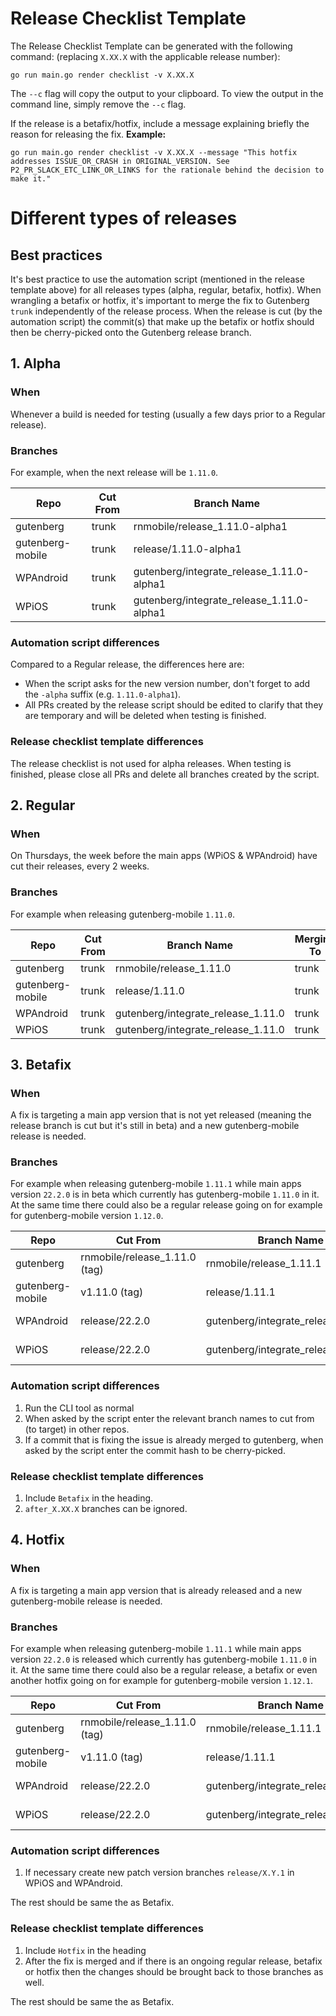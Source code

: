 # Release Checklist Template

The Release Checklist Template can be generated with the following command: (replacing `X.XX.X` with the applicable release number):

```
go run main.go render checklist -v X.XX.X
```

The `--c` flag will copy the output to your clipboard. To view the output in the command line, simply remove the `--c` flag.


If the release is a betafix/hotfix, include a message explaining briefly the reason for releasing the fix.
**Example:** 

```
go run main.go render checklist -v X.XX.X --message "This hotfix addresses ISSUE_OR_CRASH in ORIGINAL_VERSION. See P2_PR_SLACK_ETC_LINK_OR_LINKS for the rationale behind the decision to make it."
```

# Different types of releases

## Best practices

It's best practice to use the automation script (mentioned in the release template above) for all releases types (alpha, regular, betafix, hotfix). When wrangling a betafix or hotfix, it's important to merge the fix to Gutenberg `trunk` independently of the release process. When the release is cut (by the automation script) the commit(s) that make up the betafix or hotfix should then be cherry-picked onto the Gutenberg release branch.

## 1. Alpha

### When

Whenever a build is needed for testing (usually a few days prior to a Regular release).

### Branches

For example, when the next release will be `1.11.0`.

| Repo             | Cut From | Branch Name                               |
| ---------------- | -------- | ----------------------------------------- |
| gutenberg        | trunk    | rnmobile/release_1.11.0-alpha1            |
| gutenberg-mobile | trunk    | release/1.11.0-alpha1                     |
| WPAndroid        | trunk    | gutenberg/integrate_release_1.11.0-alpha1 |
| WPiOS            | trunk    | gutenberg/integrate_release_1.11.0-alpha1 |

### Automation script differences

Compared to a Regular release, the differences here are:

- When the script asks for the new version number, don't forget to add the `-alpha` suffix (e.g. `1.11.0-alpha1`).
- All PRs created by the release script should be edited to clarify that they are temporary and will be deleted when testing is finished.

### Release checklist template differences

The release checklist is not used for alpha releases. When testing is finished, please close all PRs and delete all branches created by the script.

## 2. Regular

### When

On Thursdays, the week before the main apps (WPiOS & WPAndroid) have cut their releases, every 2 weeks.

### Branches

For example when releasing gutenberg-mobile `1.11.0`.

| Repo             | Cut From | Branch Name                        | Merging To      |
| ---------------- | -------- | ---------------------------------- | --------------- |
| gutenberg        | trunk    | rnmobile/release_1.11.0            | trunk           |
| gutenberg-mobile | trunk    | release/1.11.0                     | trunk           |
| WPAndroid        | trunk    | gutenberg/integrate_release_1.11.0 | trunk           |
| WPiOS            | trunk    | gutenberg/integrate_release_1.11.0 | trunk           |

## 3. Betafix

### When

A fix is targeting a main app version that is not yet released (meaning the release branch is cut but it's still in beta) and a new gutenberg-mobile release is needed.

### Branches

For example when releasing gutenberg-mobile `1.11.1` while main apps version `22.2.0` is in beta which currently has gutenberg-mobile `1.11.0` in it.
At the same time there could also be a regular release going on for example for gutenberg-mobile version `1.12.0`.

| Repo             | Cut From                | Branch Name                        | Merging To                                                       |
| ---------------- | ----------------------- | ---------------------------------- | ---------------------------------------------------------------- |
| gutenberg        | rnmobile/release_1.11.0 (tag) | rnmobile/release_1.11.1            | trunk & (maybe also) rnmobile/release_1.12.0                     |
| gutenberg-mobile | v1.11.0 (tag)          | release/1.11.1                     | trunk & (maybe also) release/1.12.0                              |
| WPAndroid        | release/22.2.0          | gutenberg/integrate_release_1.11.1 | release/22.2.0 & (maybe also) gutenberg/integrate_release_1.12.0 |
| WPiOS            | release/22.2.0          | gutenberg/integrate_release_1.11.1 | release/22.2.0 & (maybe also) gutenberg/integrate_release_1.12.0 |

### Automation script differences

1. Run the CLI tool as normal
1. When asked by the script enter the relevant branch names to cut from (to target) in other repos.
1. If a commit that is fixing the issue is already merged to gutenberg, when asked by the script enter the commit hash to be cherry-picked.

### Release checklist template differences

1. Include `Betafix` in the heading.
1. `after_X.XX.X` branches can be ignored.

## 4. Hotfix

### When

A fix is targeting a main app version that is already released and a new gutenberg-mobile release is needed.

### Branches

For example when releasing gutenberg-mobile `1.11.1` while main apps version `22.2.0` is released which currently has gutenberg-mobile `1.11.0` in it.
At the same time there could also be a regular release, a betafix or even another hotfix going on for example for gutenberg-mobile version `1.12.1`.

| Repo             | Cut From                | Branch Name                        | Merging To                                                       |
| ---------------- | ----------------------- | ---------------------------------- | ---------------------------------------------------------------- |
| gutenberg        | rnmobile/release_1.11.0 (tag) | rnmobile/release_1.11.1            | trunk & (maybe also) rnmobile/release_1.12.1                     |
| gutenberg-mobile | v1.11.0 (tag)          | release/1.11.1                     | trunk & (maybe also) release/1.12.1                              |
| WPAndroid        | release/22.2.0          | gutenberg/integrate_release_1.11.1 | release/22.2.1 & (maybe also) gutenberg/integrate_release_1.12.1 |
| WPiOS            | release/22.2.0          | gutenberg/integrate_release_1.11.1 | release/22.2.1 & (maybe also) gutenberg/integrate_release_1.12.1 |

### Automation script differences

1. If necessary create new patch version branches `release/X.Y.1` in WPiOS and WPAndroid.

The rest should be same the as Betafix.

### Release checklist template differences

1. Include `Hotfix` in the heading
1. After the fix is merged and if there is an ongoing regular release, betafix or hotfix then the changes should be brought back to those branches as well.

The rest should be same the as Betafix.